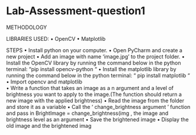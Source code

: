 # Lab-Assessment-question1
METHODOLOGY

LIBRARIES USED: 
• OpenCV 
• Matplotlib

STEPS
• Install python on your computer. 
• Open PyCharm and create a new project
• Add an image with name ‘image.jpg’ to the project folder. 
• Install the OpenCV library by running the command below in the python terminal: 
  “pip install opencv-python “ 
• Install the matplotlib library by running the command below in the python terminal: 
  “ pip install matplotlib “ 
• Import opencv and matplotlib  
• Write a function that takes an image as a n argument and a level of  brightness  you want to apply to the image.(The  function  should return a new image with the applied brightness)
• Read the image from the folder and store it as a variable
• Call  the ‘ change_brightness argument ’ function and pass in BrightImage = change_brightness(img , the image and  brightness level as an argument
• Save the  brightened image
• Display the  old image and  the brightened imag
